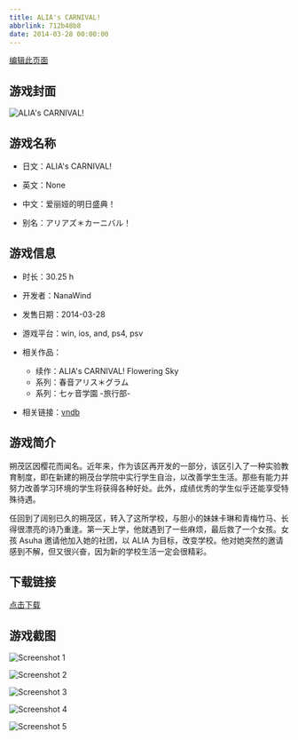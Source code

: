 ```yaml
---
title: ALIA's CARNIVAL!
abbrlink: 712b48b8
date: 2014-03-28 00:00:00
---
```

[编辑此页面](https://github.com/ACG-3/ADV3-source/blob/main/source/_posts/ALIA%27s%20CARNIVAL%21.md)

## 游戏封面

![ALIA's CARNIVAL!](https://pan.timero.xyz/d/onedrive/img_lib_001/ALIA's%20CARNIVAL!_cover.avif)


## 游戏名称

- 日文：ALIA's CARNIVAL!
- 英文：None
- 中文：爱丽娅的明日盛典！

- 别名：アリアズ＊カーニバル！


## 游戏信息

- 时长：30.25 h
- 开发者：NanaWind
- 发售日期：2014-03-28
- 游戏平台：win, ios, and, ps4, psv
- 相关作品：
   - 续作：ALIA's CARNIVAL! Flowering Sky
   - 系列：春音アリス＊グラム
   - 系列：七ヶ音学園 -旅行部-

- 相关链接：[vndb](https://vndb.org/v11301)


## 游戏简介

朔茂区因樱花而闻名。近年来，作为该区再开发的一部分，该区引入了一种实验教育制度，即在新建的朔茂台学院中实行学生自治，以改善学生生活。那些有能力并努力改善学习环境的学生将获得各种好处。此外，成绩优秀的学生似乎还能享受特殊待遇。

任回到了阔别已久的朔茂区，转入了这所学校，与胆小的妹妹卡琳和青梅竹马、长得很漂亮的诗乃重逢。第一天上学，他就遇到了一些麻烦，最后救了一个女孩。女孩 Asuha 邀请他加入她的社团，以 ALIA 为目标，改变学校。他对她突然的邀请感到不解，但又很兴奋，因为新的学校生活一定会很精彩。




## 下载链接

[点击下载](https://pan.timero.xyz/onedrive/adv_lib_001/ALIA%27s%20CARNIVAL%21)


## 游戏截图


![Screenshot 1](https://pan.timero.xyz/d/onedrive/img_lib_001/ALIA's%20CARNIVAL!_Screenshot_1.avif)

![Screenshot 2](https://pan.timero.xyz/d/onedrive/img_lib_001/ALIA's%20CARNIVAL!_Screenshot_2.avif)

![Screenshot 3](https://pan.timero.xyz/d/onedrive/img_lib_001/ALIA's%20CARNIVAL!_Screenshot_3.avif)

![Screenshot 4](https://pan.timero.xyz/d/onedrive/img_lib_001/ALIA's%20CARNIVAL!_Screenshot_4.avif)

![Screenshot 5](https://pan.timero.xyz/d/onedrive/img_lib_001/ALIA's%20CARNIVAL!_Screenshot_5.avif)

